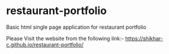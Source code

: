 # restaurant-portfolio
Basic html single page application for restaurant portfolio

Please Visit the website from the following link:- 
https://shikhar-c.github.io/restaurant-portfolio/
